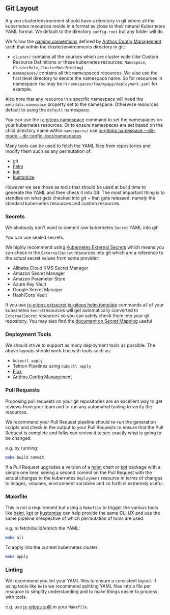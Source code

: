 ## Git Layout

A given cluster/environment should have a directory in git where all the kubernetes resources reside in a format as close to their natural Kubernetes YAML format. We default to the directory `config-root` but any folder will do. 
                                                                                                                           
We follow the [naming conventions](https://cloud.google.com/anthos-config-management/docs/concepts/repo) defined by [Anthos Config Management](https://cloud.google.com/anthos/config-management) such that within the cluster/environments directory in git:

* `cluster/`  contains all the sources which are cluster wide (like Custom Resource Definitions or these kubernetes resources: `Namespace`, `ClusterRole`, `ClusterRoleBinding`)
* `namespaces/` contains all the namespaced resources. We also use the first level directory to denote the namespace name. So for resources in namespace `foo` may be in `namespaces/foo/myapp/deployment.yaml` for example.

Also note that any resource in a specific namespace will need the `metadata.namespace` property set to the namespace. Otherwise resources default to using the `default` namespace.

You can use the [jx-gitops namespace](https://github.com/jenkins-x-plugins/jx-gitops/blob/master/docs/cmd/jx-gitops_namespace.md) command to set the namespaces on your kubernetes resources. Or to ensure namespaces are set based on the child directory name within `namespaces/` use [jx-gitops namespace --dir-mode --dir config-root/namespaces](https://github.com/jenkins-x-plugins/jx-gitops/blob/master/docs/cmd/jx-gitops_namespace.md)  

  
Many tools can be used to fetch the YAML files from repositories and modify them such as any permutation of:

* git 
* [helm](https://helm.sh/) 
* [kpt](https://googlecontainertools.github.io/kpt/)
* [kustomize](https://kustomize.io/)

However we see those as tools that should be used at build time to generate the YAML and then check it into Git. The most important thing is to standise on what gets checked into git + that gets released: namely the standard kubernetes resources and custom resources.

### Secrets

We obviously don't want to commit raw kubernetes `Secret` YAML into git!

You can use sealed secrets. 

We highly recommend using [Kubernetes External Secrets](https://github.com/godaddy/kubernetes-external-secrets) which means you can check in the `ExternalSecret` resources into git which are a reference to the actual secret values from some provider:

* Alibaba Cloud KMS Secret Manager
* Amazon Secret Manager
* Amazon Parameter Store
* Azure Key Vault 
* Google Secret Manager
* HashiCorp Vault

If you use [jx-gitops extsecret](https://github.com/jenkins-x-plugins/jx-gitops/blob/master/docs/cmd/jx-gitops_extsecret.md) [jx-gitops helm template](https://github.com/jenkins-x-plugins/jx-gitops/blob/master/docs/cmd/jx-gitops_helm_template.md) commands all of your kubernetes `Secret`resources will get automatically converted to `ExternalSecret` resources so you can safely check them into your git repository. You may also find the [document on Secret Mapping](secret_mapping.md) useful


### Deployment Tools

We should strive to support as many deployment tools as possible. The above layouts should work fine with tools such as:

* `kubectl apply`
* Tekton Pipelines using `kubectl apply`
* [Flux](https://fluxcd.io/)
* [Anthos Config Management](https://cloud.google.com/anthos/config-management)
 
### Pull Requests

Proposing pull requests on your git repositories are an excellent way to get reviews from your team and to run any automated tooling to verify the resources.

We recommend your Pull Request pipeline should re-run the generation scripts and check in the output to your Pull Requests to ensure that the Pull Request is complete and folks can review it to see exactly what is going to be changed.

e.g. by running:

```bash 
make build commit
```

If a Pull Request upgrades a version of a [helm](https://helm.sh/) chart or [kpt](https://googlecontainertools.github.io/kpt/) package with a simple one liner, seeing a second commit on the Pull Request with the actual changes to the kubernetes `Deployment` resource in terms of changes to images, volumes, environment variables and so forth is extremely useful.


### Makefile

This is not a requirement but using a `Makefile` to trigger the various tools like [helm](https://helm.sh/), [kpt](https://googlecontainertools.github.io/kpt/) or [kustomize](https://kustomize.io/) can help provide the same CLI UX and use the same pipeline irrespective of which permutation of tools are used.

e.g. to fetch/build/enrich the YAML:

```bash
make all 
```

To apply into the current kubernetes cluster:

```bash
make apply 
```

### Linting

We recommend you lint your YAML files to ensure a consistent layout. If using tools like `helm` we recommend splitting YAML files into a file per resource to simplify understanding and to make things easier to process with tools. 

e.g. use [jx-gitops split](https://github.com/jenkins-x-plugins/jx-gitops/blob/master/docs/cmd/jx-gitops_split.md) in your `Makefile`.
